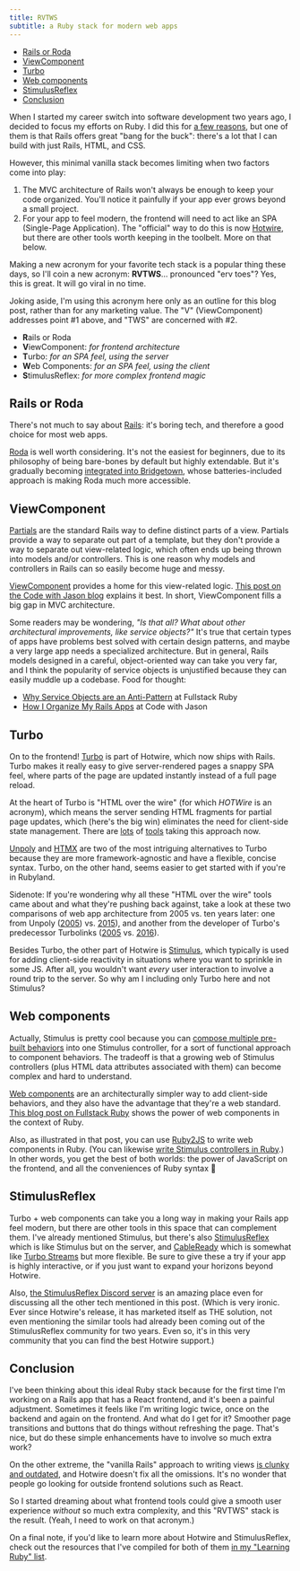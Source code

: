 ```yaml
---
title: RVTWS
subtitle: a Ruby stack for modern web apps
---
```


- [Rails or Roda](#rails-or-roda)
- [ViewComponent](#viewcomponent)
- [Turbo](#turbo)
- [Web components](#web-components)
- [StimulusReflex](#stimulusreflex)
- [Conclusion](#conclusion)

When I started my career switch into software development two years ago, I decided to focus my efforts on Ruby. I did this for [a few reasons](/posts/2021/why-learn-ruby), but one of them is that Rails offers great "bang for the buck": there's a lot that I can build with just Rails, HTML, and CSS.

However, this minimal vanilla stack becomes limiting when two factors come into play:

1. The MVC architecture of Rails won't always be enough to keep your code organized. You'll notice it painfully if your app ever grows beyond a small project.
2. For your app to feel modern, the frontend will need to act like an SPA (Single-Page Application). The "official" way to do this is now [Hotwire](https://hotwired.dev), but there are other tools worth keeping in the toolbelt. More on that below.

Making a new acronym for your favorite tech stack is a popular thing these days, so I'll coin a new acronym: **RVTWS**… pronounced "erv toes"? Yes, this is great. It will go viral in no time.

Joking aside, I'm using this acronym here only as an outline for this blog post, rather than for any marketing value. The "V" (ViewComponent) addresses point #1 above, and "TWS" are concerned with #2.

- **R**ails or Roda
- **V**iewComponent: *for frontend architecture*
- **T**urbo: *for an SPA feel, using the server*
- **W**eb Components: *for an SPA feel, using the client*
- **S**timulusReflex: *for more complex frontend magic*

## Rails or Roda

There's not much to say about [Rails](https://rubyonrails.org): it's boring tech, and therefore a good choice for most web apps.

[Roda](http://roda.jeremyevans.net) is well worth considering. It's not the easiest for beginners, due to its philosophy of being bare-bones by default but highly extendable. But it's gradually becoming [integrated into Bridgetown](https://www.fullstackruby.dev/fullstack-development/2022/06/03/what-would-it-take-for-roda-to-win), whose batteries-included approach is making Roda much more accessible.

## ViewComponent

[Partials](https://guides.rubyonrails.org/layouts_and_rendering.html#using-partials) are the standard Rails way to define distinct parts of a view. Partials provide a way to separate out part of a template, but they don't provide a way to separate out view-related logic, which often ends up being thrown into models and/or controllers. This is one reason why models and controllers in Rails can so easily become huge and messy.

[ViewComponent](https://viewcomponent.org) provides a home for this view-related logic. [This post on the Code with Jason blog](https://www.codewithjason.com/the-problem-that-viewcomponent-solves-for-me) explains it best. In short, ViewComponent fills a big gap in MVC architecture.

Some readers may be wondering, *"Is that all? What about other architectural improvements, like service objects?"* It's true that certain types of apps have problems best solved with certain design patterns, and maybe a very large app needs a specialized architecture. But in general, Rails models designed in a careful, object-oriented way can take you very far, and I think the popularity of service objects is unjustified because they can easily muddle up a codebase. Food for thought:

- [Why Service Objects are an Anti-Pattern](https://www.fullstackruby.dev/object-orientation/rails/2018/03/06/why-service-objects-are-an-anti-pattern) at Fullstack Ruby
- [How I Organize My Rails Apps](https://www.codewithjason.com/organize-rails-apps) at Code with Jason

## Turbo

On to the frontend! [Turbo](https://turbo.hotwired.dev) is part of Hotwire, which now ships with Rails. Turbo makes it really easy to give server-rendered pages a snappy SPA feel, where parts of the page are updated instantly instead of a full page reload.

At the heart of Turbo is "HTML over the wire" (for which *HOTWire* is an acronym), which means the server sending HTML fragments for partial page updates, which (here's the big win) eliminates the need for client-side state management. There are [lots](https://htmldriven.dev/html-over-the-wire) of [tools](https://github.com/guettli/frow--fragments-over-the-wire) taking this approach now.

[Unpoly](https://unpoly.com) and [HTMX](https://htmx.org) are two of the most intriguing alternatives to Turbo because they are more framework-agnostic and have a flexible, concise syntax. Turbo, on the other hand, seems easier to get started with if you're in Rubyland.

Sidenote: If you're wondering why all these "HTML over the wire" tools came about and what they're pushing back against, take a look at these two comparisons of web app architecture from 2005 vs. ten years later: one from Unpoly ([2005](http://triskweline.de/unpoly-rugb/#/5)) vs. [2015](http://triskweline.de/unpoly-rugb/#/11)), and another from the developer of Turbo's predecessor Turbolinks ([2005](https://youtu.be/SWEts0rlezA?t=273) vs. [2016](https://www.youtube.com/watch?v=SWEts0rlezA&t=397s)).

Besides Turbo, the other part of Hotwire is [Stimulus](https://stimulus.hotwired.dev), which typically is used for adding client-side reactivity in situations where you want to sprinkle in some JS. After all, you wouldn't want *every* user interaction to involve a round trip to the server. So why am I including only Turbo here and not Stimulus?

## Web components

Actually, Stimulus is pretty cool because you can [compose multiple pre-built behaviors](https://stimulus-use.github.io/stimulus-use) into one Stimulus controller, for a sort of functional approach to component behaviors. The tradeoff is that a growing web of Stimulus controllers (plus HTML data attributes associated with them) can become complex and hard to understand.

[Web components](https://developer.mozilla.org/en-US/docs/Web/Web_Components) are an architecturally simpler way to add client-side behaviors, and they also have the advantage that they're a web standard. [This blog post on Fullstack Ruby](https://www.fullstackruby.dev/fullstack-development/2022/01/04/how-ruby-web-components-work-together) shows the power of web components in the context of Ruby.

Also, as illustrated in that post, you can use [Ruby2JS](https://www.ruby2js.com) to write web components in Ruby. (You can likewise [write Stimulus controllers in Ruby](https://www.ruby2js.com/examples/stimulus).) In other words, you get the best of both worlds: the power of JavaScript on the frontend, and all the conveniences of Ruby syntax 🤩

## StimulusReflex

Turbo + web components can take you a long way in making your Rails app feel modern, but there are other tools in this space that can complement them. I've already mentioned Stimulus, but there's also [StimulusReflex](https://docs.stimulusreflex.com) which is like Stimulus but on the server, and [CableReady](https://cableready.stimulusreflex.com/) which is somewhat like [Turbo Streams](https://turbo.hotwired.dev/handbook/streams) but more flexible. Be sure to give these a try if your app is highly interactive, or if you just want to expand your horizons beyond Hotwire.

Also, [the StimulusReflex Discord server](https://discord.com/invite/stimulus-reflex) is an amazing place even for discussing all the other tech mentioned in this post. (Which is very ironic. Ever since Hotwire's release, it has marketed itself as THE solution, not even mentioning the similar tools had already been coming out of the StimulusReflex community for two years. Even so, it's in this very community that you can find the best Hotwire support.)

## Conclusion

I've been thinking about this ideal Ruby stack because for the first time I'm working on a Rails app that has a React frontend, and it's been a painful adjustment. Sometimes it feels like I'm writing logic twice, once on the backend and again on the frontend. And what do I get for it? Smoother page transitions and buttons that do things without refreshing the page. That's nice, but do these simple enhancements have to involve so much extra work?

On the other extreme, the "vanilla Rails" approach to writing views [is clunky and outdated](https://www.fullstackruby.dev/fullstack-development/2022/06/03/what-would-it-take-for-roda-to-win#y-u-no-like-rails), and Hotwire doesn't fix all the omissions. It's no wonder that people go looking for outside frontend solutions such as React.

So I started dreaming about what frontend tools could give a smooth user experience *without* so much extra complexity, and this "RVTWS" stack is the result. (Yeah, I need to work on that acronym.)

On a final note, if you'd like to learn more about Hotwire and StimulusReflex, check out the resources that I've compiled for both of them [in my "Learning Ruby" list](https://github.com/fpsvogel/learn-ruby-and-cs#rails-hotwire).
